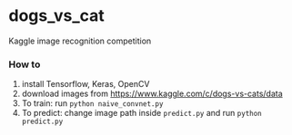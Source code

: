# dogs_vs_cat
Kaggle image recognition competition

### How to
1. install Tensorflow, Keras, OpenCV
2. download images from https://www.kaggle.com/c/dogs-vs-cats/data
3. To train: run `python naive_convnet.py`
4. To predict: change image path inside `predict.py` and run `python predict.py`
